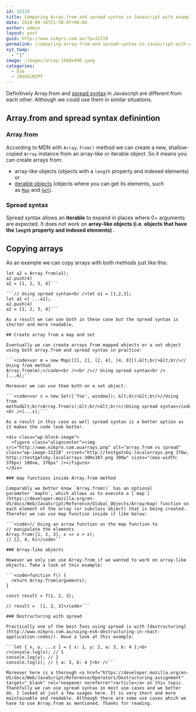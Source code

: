 ```yaml
---
id: 32219
title: Comparing Array.from and spread syntax in Javascript with examples
date: 2018-09-16T21:50:07+00:00
author: admin
layout: post
guid: http://www.nikpro.com.au/?p=32219
permalink: /comparing-array-from-and-spread-syntax-in-javascript-with-examples/
xyz_twap:
  - "1"
image: /images/array-1568x490.jpeg
categories:
  - ES6
  - JAVASCRIPT
---
```

Definitively Array.from and [spread syntax](http://www.nikpro.com.au/what-is-spread-syntax-in-es6-and-how-to-use-it/) in Javascript are different from each other. Although we could use them in similar situations.

## Array.from and spread syntax definintion

### Array.from

According to MDN with `Array.from()` method we can create a new, shallow-copied `Array` instance from an array-like or iterable object. So it means you can create arrays from:

  * array-like objects (objects with a `length` property and indexed elements) or
  * [iterable objects](https://developer.mozilla.org/en-US/docs/Web/JavaScript/Guide/iterable) (objects where you can get its elements, such as [`Map`](https://developer.mozilla.org/en-US/docs/Web/JavaScript/Reference/Global_Objects/Map) and [`Set`](https://developer.mozilla.org/en-US/docs/Web/JavaScript/Reference/Global_Objects/Set)).

### Spread syntax

Spread syntax allows an **iterable** to expand in places where 0+ arguments are expected. It does not work on **array-like objects (i.e. objects that have the `length` property and indexed elements) .**

## Copying arrays

As an example we can copy arrays with both methods just like this:

```// Using Array.from<br />let a1 = [1,2,3];
let a2 = Array.from(a1);
a2.push(4)
a2 = [1, 2, 3, 4]```

```// Using spread syntax<br />let a1 = [1,2,3];
let a2 =[ ...a1];
a2.push(4)
a2 = [1, 2, 3, 4]```

As a result we can use both in these case but the spread syntax is shorter and more readable.

## Create array from a map and set

Eventually we can create arrays from mapped objects or a set object using both array.from and spread syntax in practice:

```<code>var m = new Map([[1, 2], [2, 4], [4, 8]]);&lt;br/>&lt;br/>// Using from method 
Array.from(m);</code><br /><br />// Using spread syntax<br />[...m];```

Moreover we can use them both on a set object:

```<code>var s = new Set(['foo', window]); &lt;br/>&lt;br/>//Using from method&lt;br/>Array.from(s);&lt;br/>&lt;br/>//Using spread syntax</code><br />[...s];```

As a result in this case as well spread syntax is a better option as it makes the code look better.

<div class="wp-block-image">
  <figure class="aligncenter"><img src="http://www.nikpro.com.auarrays.png" alt="array.from vs spread" class="wp-image-32228" srcset="http://testgatsby.localarrays.png 376w, http://testgatsby.localarrays-300x107.png 300w" sizes="(max-width: 376px) 100vw, 376px" /></figure>
</div>

### map functions inside Array.from method

Comparably we better know `Array.from()` has an optional parameter `mapFn`, which allows us to execute a [`map`](https://developer.mozilla.org/en-US/docs/Web/JavaScript/Reference/Global_Objects/Array/map) function on each element of the array (or subclass object) that is being created. Therefor we can use map function inside it like below:

```<code>// Using an arrow function as the map function to
// manipulate the elements
Array.from([1, 2, 3], x => x + x);      
// [2, 4, 6]</code>```

### Array-like objects

However we only can use Array.from if we wanted to work on array-like objects. Take a look at this example:

```<code>function f() {
  return Array.from(arguments);
}

const result = f(1, 2, 3);

// result =  [1, 2, 3]</code>```

### Destructuring with spread

Practically one of the best funs using spread is with [destructuring](http://www.nikpro.com.au/using-es6-destructuring-in-react-application-codes/). Have a look at this example:

```let { x, y, ...z } = { x: 1, y: 2, a: 3, b: 4 };<br />console.log(x); // 1
console.log(y); // 2
console.log(z); // { a: 3, b: 4 }<br />```

Moreover here is a thorough <a href="https://developer.mozilla.org/en-US/docs/Web/JavaScript/Reference/Operators/Destructuring_assignment" target="_blank" rel="noopener noreferrer">article</a> on this topic. Thankfully we can use spread syntax in most use cases and we better do. I looked at just a few usages here. It is very short and more maintainable and readable. Although there are some use cases which we have to use Array.from as mentioned. Thanks for reading.